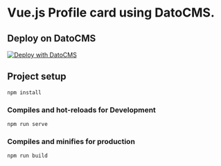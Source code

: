 # Vue.js Profile card using DatoCMS.

## Deploy on DatoCMS

[![Deploy with DatoCMS](https://dashboard.datocms.com/deploy/button.svg)](https://dashboard.datocms.com/deploy?repo=datocms/vuejs-demo)

## Project setup
```
npm install
```

### Compiles and hot-reloads for Development
```
npm run serve
```

### Compiles and minifies for production
```
npm run build
```
